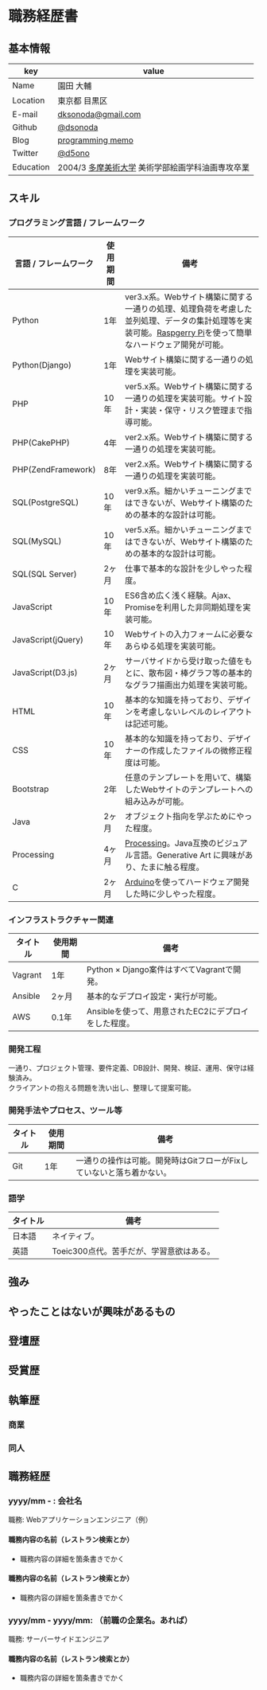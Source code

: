# 職務経歴書

## 基本情報
|key|value|
|---|-----|
|Name|園田 大輔|
|Location|東京都 目黒区|
|E-mail|dksonoda@gmail.com|
|Github|[@dsonoda](https://github.com/dsonoda)|
|Blog|[programming memo](http://d5ono.hatenablog.com)|
|Twitter|[@d5ono](https://twitter.com/d5ono)|
|Education|2004/3 [多摩美術大学](http://www.tamabi.ac.jp/index_j.htm) 美術学部絵画学科油画専攻卒業|

## <a name="skill">スキル
### プログラミング言語 / フレームワーク
| 言語 / フレームワーク | 使用期間 | 備考 |
|---|---|---|
|Python|1年|ver3.x系。Webサイト構築に関する一通りの処理、処理負荷を考慮した並列処理、データの集計処理等を実装可能。[Raspgerry Pi](https://www.raspberrypi.org/)を使って簡単なハードウェア開発が可能。|
|Python(Django)|1年|Webサイト構築に関する一通りの処理を実装可能。|
|PHP|10年|ver5.x系。Webサイト構築に関する一通りの処理を実装可能。サイト設計・実装・保守・リスク管理まで指導可能。|
|PHP(CakePHP)|4年|ver2.x系。Webサイト構築に関する一通りの処理を実装可能。|
|PHP(ZendFramework)|8年|ver2.x系。Webサイト構築に関する一通りの処理を実装可能。|
|SQL(PostgreSQL)|10年|ver9.x系。細かいチューニングまではできないが、Webサイト構築のための基本的な設計は可能。|
|SQL(MySQL)|10年|ver5.x系。細かいチューニングまではできないが、Webサイト構築のための基本的な設計は可能。|
|SQL(SQL Server)|2ヶ月|仕事で基本的な設計を少しやった程度。|
|JavaScript|10年|ES6含め広く浅く経験。Ajax、Promiseを利用した非同期処理を実装可能。|
|JavaScript(jQuery)|10年|Webサイトの入力フォームに必要なあらゆる処理を実装可能。|
|JavaScript(D3.js)|2ヶ月|サーバサイドから受け取った値をもとに、散布図・棒グラフ等の基本的なグラフ描画出力処理を実装可能。|
|HTML|10年|基本的な知識を持っており、デザインを考慮しないレベルのレイアウトは記述可能。|
|CSS|10年|基本的な知識を持っており、デザイナーの作成したファイルの微修正程度は可能。|
|Bootstrap|2年|任意のテンプレートを用いて、構築したWebサイトのテンプレートへの組み込みが可能。|
|Java|2ヶ月|オブジェクト指向を学ぶためにやった程度。|
|Processing|4ヶ月|[Processing](https://processing.org/)。Java互換のビジュアル言語。Generative Art に興味があり、たまに触る程度。|
|C|2ヶ月|[Arduino](https://www.arduino.cc/)を使ってハードウェア開発した時に少しやった程度。|

### インフラストラクチャー関連
| タイトル | 使用期間 | 備考 |
|---|---|---|
|Vagrant|1年|Python × Django案件はすべてVagrantで開発。|
|Ansible|2ヶ月|基本的なデプロイ設定・実行が可能。|
|AWS|0.1年|Ansibleを使って、用意されたEC2にデプロイをした程度。|

### 開発工程
一通り、プロジェクト管理、要件定義、DB設計、開発、検証、運用、保守は経験済み。  
クライアントの抱える問題を洗い出し、整理して提案可能。  

### 開発手法やプロセス、ツール等
| タイトル | 使用期間 | 備考 |
|---|---|---|
|Git|1年|一通りの操作は可能。開発時はGitフローがFixしていないと落ち着かない。|

### 語学
| タイトル | 備考 |
|---|---|
|日本語|ネイティブ。|
|英語|Toeic300点代。苦手だが、学習意欲はある。|

## 強み

## やったことはないが興味があるもの

## 登壇歴

## 受賞歴

## 執筆歴

### 商業

### 同人

## 職務経歴

### yyyy/mm - : 会社名

職務: Webアプリケーションエンジニア（例）

#### 職務内容の名前（レストラン検索とか）

- 職務内容の詳細を箇条書きでかく

#### 職務内容の名前（レストラン検索とか）

- 職務内容の詳細を箇条書きでかく

### yyyy/mm - yyyy/mm: （前職の企業名。あれば）

職務: サーバーサイドエンジニア

#### 職務内容の名前（レストラン検索とか）

- 職務内容の詳細を箇条書きでかく
